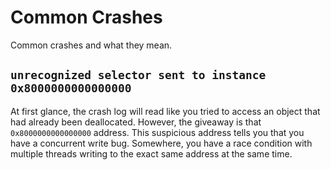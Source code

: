 # Common Crashes

Common crashes and what they mean.

## `unrecognized selector sent to instance 0x8000000000000000`

At first glance, the crash log will read like you tried to access an object that had already been deallocated. However, the giveaway is that `0x8000000000000000` address. This suspicious address tells you that you have a concurrent write bug. Somewhere, you have a race condition with multiple threads writing to the exact same address at the same time.
